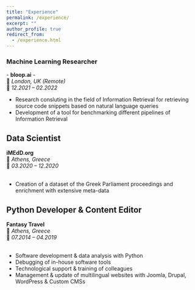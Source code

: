 ```yaml
---
title: "Experience"
permalink: /experience/
excerpt: ""
author_profile: true
redirect_from: 
  - /experience.html
---
```


### Machine Learning Researcher<br>
\- **bloop.ai** - <br>
📍 *London, UK (Remote)*<br>
📅 *12.2021 – 02.2022*<br>
- Research consluting in the field of Information Retrieval for retrieving source code snippets based on natural language queries
- Development of a tool for benchmarking different pipelines of Information Retrieval

## Data Scientist<br>
**iMEdD.org**<br>
📍 *Athens, Greece*<br>
📅 *03.2020 – 12.2020*<br>
<br>
- Creation of a dataset of the Greek Parliament proceedings and enrichment with extensive meta-data

## Python Developer & Content Editor<br>
**Fantasy Travel**<br>
📍 *Athens, Greece*<br>
📅 *07.2014 – 04.2019*<br>
<br>
- Software development & data analysis with Python
- Debugging of in-house software tools
- Technological support & training of colleagues
- Management & update of multilingual websites with Joomla, Drupal, WordPress & Custom CMSs
